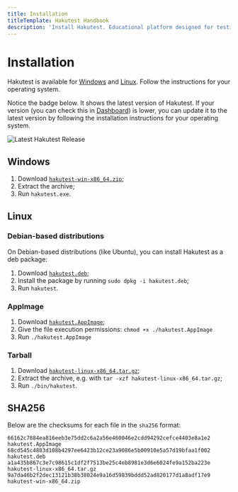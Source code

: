 ```yaml
---
title: Installation
titleTemplate: Hakutest Handbook
description: 'Install Hakutest. Educational platform designed for testing, quizzes, and exams with automatic answer checking'
---
```


# Installation

Hakutest is available for [Windows](#windows) and [Linux](#linux).
Follow the instructions for your operating system.

Notice the badge below. It shows the latest version of Hakutest. If your
version (you can check this in [Dashboard](/handbook/guide/02-dashboard)) is
lower, you can update it to the latest version by following the installation
instructions for your operating system.

![Latest Hakutest Release](https://img.shields.io/github/v/release/shelepuginivan/hakutest?style=for-the-badge&color=1b9e14)

## Windows

1. Download [`hakutest-win-x86_64.zip`](https://github.com/shelepuginivan/hakutest/releases/latest/download/hakutest-win-x86_64.zip);
2. Extract the archive;
3. Run `hakutest.exe`.

## Linux

### Debian-based distributions

On Debian-based distributions (like Ubuntu), you can install Hakutest as a deb package:

1. Download [`hakutest.deb`](https://github.com/shelepuginivan/hakutest/releases/latest/download/hakutest.deb);
2. Install the package by running `sudo dpkg -i hakutest.deb`;
3. Run `hakutest`.

### AppImage

1. Download [`hakutest.AppImage`](https://github.com/shelepuginivan/hakutest/releases/latest/download/hakutest.AppImage);
2. Give the file execution permissions: `chmod +x ./hakutest.AppImage`
3. Run `./hakutest.AppImage`

### Tarball

1. Download [`hakutest-linux-x86_64.tar.gz`](https://github.com/shelepuginivan/hakutest/releases/latest/download/hakutest-linux-x86_64.tar.gz);
2. Extract the archive, e.g. with `tar -xzf hakutest-linux-x86_64.tar.gz`;
3. Run `./bin/hakutest`.

## SHA256

Below are the checksums for each file in the `sha256` format:

```
66162c7884ea816eeb3e75dd2c6a2a56e460046e2cdd94292cefce4403e8a1e2  hakutest.AppImage
68cd545c4883d108b4297ee6423b12ce23a9086e5b00910e5a57d19bfaa1f002  hakutest.deb
a1a435b867c3e7c98615c1df2f7513be25c4eb8981e3d6e6024fe9a152ba223e  hakutest-linux-x86_64.tar.gz
9a7da46b2f2dec13121b38b38024e9a16d59839bddd52ad820177d1a8adf17e9  hakutest-win-x86_64.zip
```
